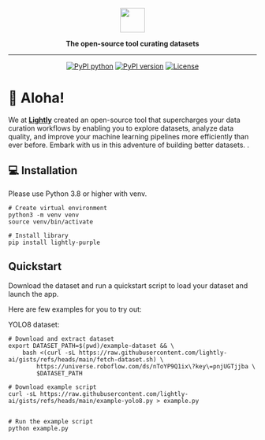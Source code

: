 <div align="center">
<p align="center">

<!-- prettier-ignore -->
<img src="https://cdn.prod.website-files.com/62cd5ce03261cba217188442/66dac501a8e9a90495970876_Logo%20dark-short-p-800.png" height="50px">

**The open-source tool curating datasets**

---

[![PyPI python](https://img.shields.io/pypi/pyversions/lightly-purple)](https://pypi.org/project/lightly-purple)
[![PyPI version](https://badge.fury.io/py/fiftyone.svg)](https://pypi.org/project/fiftyone)
[![License](https://img.shields.io/badge/License-Apache%202.0-blue.svg)](LICENSE)

</p>
</div>

# 🚀 Aloha!

We at **[Lightly](https://lightly.ai)** created an open-source tool that supercharges your data curation workflows by enabling you to explore datasets, analyze data quality, and improve your machine learning pipelines more efficiently than ever before. Embark with us in this adventure of building better datasets. .

## 💻 **Installation**

Please use Python 3.8 or higher with venv.

```shell
# Create virtual environment
python3 -m venv venv
source venv/bin/activate

# Install library
pip install lightly-purple

```

## **Quickstart**

Download the dataset and run a quickstart script to load your dataset and launch the app.

Here are few examples for you to try out:

YOLO8 dataset:

```shell
# Download and extract dataset
export DATASET_PATH=$(pwd)/example-dataset && \
    bash <(curl -sL https://raw.githubusercontent.com/lightly-ai/gists/refs/heads/main/fetch-dataset.sh) \
        https://universe.roboflow.com/ds/nToYP9Q1ix\?key\=pnjUGTjjba \
        $DATASET_PATH

# Download example script
curl -sL https://raw.githubusercontent.com/lightly-ai/gists/refs/heads/main/example-yolo8.py > example.py


# Run the example script
python example.py

```
